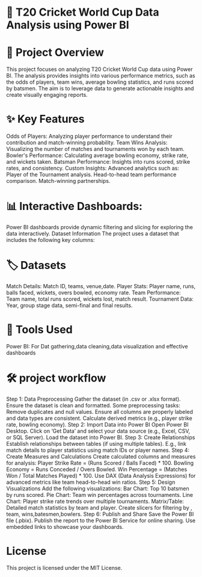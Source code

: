 # 📌 T20 Cricket World Cup Data Analysis using Power BI

# 📝 Project Overview
This project focuses on analyzing T20 Cricket World Cup data using Power BI. The analysis provides insights into various performance metrics, such as the odds of players, team wins, average bowling statistics, and runs scored by batsmen. The aim is to leverage data to generate actionable insights and create visually engaging reports.

# ✨ Key Features
Odds of Players: Analyzing player performance to understand their contribution and match-winning probability.
Team Wins Analysis: Visualizing the number of matches and tournaments won by each team.
Bowler's Performance: Calculating average bowling economy, strike rate, and wickets taken.
Batsman Performance: Insights into runs scored, strike rates, and consistency.
Custom Insights: Advanced analytics such as:
Player of the Tournament analysis.
Head-to-head team performance comparison.
Match-winning partnerships.

# 📊 Interactive Dashboards: 
Power BI dashboards provide dynamic filtering and slicing for exploring the data interactively.
Dataset Information
The project uses a dataset that includes the following key columns:

# 🏷️ Datasets
Match Details: Match ID, teams, venue,date.
Player Stats: Player name, runs, balls faced, wickets, overs bowled, economy rate.
Team Performance: Team name, total runs scored, wickets lost, match result.
Tournament Data: Year, group stage data, semi-final and final results.

# 🔧 Tools Used
Power BI: For Dat gathering,data cleaning,data visualization and effective dashboards

# 🛠️ project workflow 
Step 1: Data Preprocessing
Gather the dataset (in .csv or .xlsx format).
Ensure the dataset is clean and formatted. Some preprocessing tasks:
Remove duplicates and null values.
Ensure all columns are properly labeled and data types are consistent.
Calculate derived metrics (e.g., player strike rate, bowling economy).
Step 2: Import Data into Power BI
Open Power BI Desktop.
Click on ‘Get Data’ and select your data source (e.g., Excel, CSV, or SQL Server).
Load the dataset into Power BI.
Step 3: Create Relationships
Establish relationships between tables (if using multiple tables).
E.g., link match details to player statistics using match IDs or player names.
Step 4: Create Measures and Calculations
Create calculated columns and measures for analysis:
Player Strike Rate = (Runs Scored / Balls Faced) * 100.
Bowling Economy = Runs Conceded / Overs Bowled.
Win Percentage = (Matches Won / Total Matches Played) * 100.
Use DAX (Data Analysis Expressions) for advanced metrics like team head-to-head win ratios.
Step 5: Design Visualizations
Add the following visualizations:
Bar Chart: Top 10 batsmen by runs scored.
Pie Chart: Team win percentages across tournaments.
Line Chart: Player strike rate trends over multiple tournaments.
Matrix/Table: Detailed match statistics by team and player.
Create slicers for filtering by , team, wins,batesmen,bowlers.
Step 6: Publish and Share
Save the Power BI file (.pbix).
Publish the report to the Power BI Service for online sharing.
Use embedded links to showcase your dashboards.

# License
This project is licensed under the MIT License.
